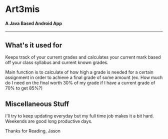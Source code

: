 # Art3mis
#### A Java Based Android App
----------------
## What's it used for

Keeps track of your current grades and calculates your current mark based off your class syllabus and current known grades.

Main function is to calculate of how high a grade is needed for a certain assignment in order to achieve a final grade of some amount (ex. How much do I need on the final worth 30% of my grade if I have a current grade of 70% to get 85%?)


## Miscellaneous Stuff

I'll try to keep updating everyday but my full time job makes it a bit hard. Weekends are good long productive days. 

<!-- Except for DnD Sundays with the boys -->

Thanks for Reading,
Jason



